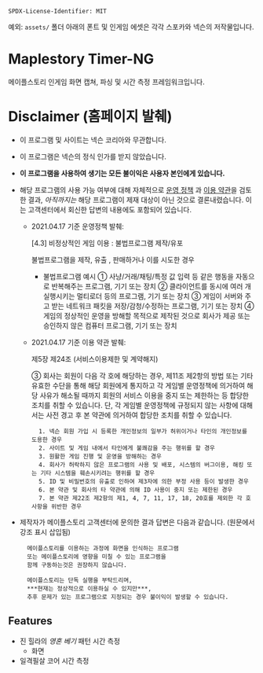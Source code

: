 ```
SPDX-License-Identifier: MIT
```

예외: `assets/` 폴더 아래의 폰트 및 인게임 에셋은 각각 스포카와 넥슨의 저작물입니다.

# Maplestory Timer-NG

메이플스토리 인게임 화면 캡쳐, 파싱 및 시간 측정 프레임워크입니다.

# Disclaimer (홈페이지 발췌)

- 이 프로그램 및 사이트는 넥슨 코리아와 무관합니다.
- 이 프로그램은 넥슨의 정식 인가를 받지 않았습니다.
- **이 프로그램을 사용하여 생기는 모든 불이익은 사용자 본인에게 있습니다.**
- 해당 프로그램의 사용 가능 여부에 대해 자체적으로 [운영 정책](https://maplestory.nexon.com/Common/Footer/OperationPolicy)
과 [이용 약관](https://member.nexon.com/policy/stipulation.aspx)을 검토한 결과, _아직까지는_ 해당 프로그램이 제재 대상이 아닌
것으로 결론내렸습니다. 이는 고객센터에서 회신한 답변의 내용에도 포함되어 있습니다.
    - 2021.04.17 기준 운영정책 발췌:

        [4.3] 비정상적인 게임 이용 : 불법프로그램 제작/유포
        
        불법프로그램을 제작, 유출 , 판매하거나 이를 시도한 경우
        
        * 불법프로그램 예시
            ① 사냥/거래/채팅/특정 값 입력 등 같은 행동을 자동으로 반복해주는 프로그램, 기기 또는 장치
            ② 클라이언트를 동시에 여러 개 실행시키는 멀티로더 등의 프로그램, 기기 또는 장치
            ③ 게임이 서버와 주고 받는 네트워크 패킷을 저장/감청/수정하는 프로그램, 기기 또는 장치
            ④ 게임의 정상적인 운영을 방해할 목적으로 제작된 것으로 회사가 제공 또는 승인하지 않은 컴퓨터 프로그램, 기기 또는 장치 
    - 2021.04.17 기준 이용 약관 발췌:

        제5장 제24조 (서비스이용제한 및 계약해지)
        
        ③ 회사는 회원이 다음 각 호에 해당하는 경우, 제11조 제2항의 방법 또는 기타 유효한 수단을 통해 해당 회원에게 통지하고 각 게임별 운영정책에 의거하여 해당 사유가 해소될 때까지 회원의 서비스 이용을 중지 또는 제한하는 등 합당한 조치를 취할 수 있습니다. 단, 각 게임별 운영정책에 규정되지 않는 사항에 대해서는 사전 경고 후 본 약관에 의거하여 합당한 조치를 취할 수 있습니다.
        
            1. 넥슨 회원 가입 시 등록한 개인정보의 일부가 허위이거나 타인의 개인정보를 도용한 경우
            2. 사이트 및 게임 내에서 타인에게 불쾌감을 주는 행위를 할 경우
            3. 원활한 게임 진행 및 운영을 방해하는 경우
            4. 회사가 허락하지 않은 프로그램의 사용 및 배포, 시스템의 버그이용, 해킹 또는 기타 시스템을 훼손시키려는 행위를 할 경우
            5. ID 및 비밀번호의 유출로 인하여 제3자에 의한 부정 사용 등이 발생한 경우
            6. 본 약관 및 회사의 타 약관에 의해 ID 사용이 중지 또는 제한된 경우
            7. 본 약관 제22조 제2항의 제1, 4, 7, 11, 17, 18, 20호를 제외한 각 호 사항을 위반한 경우
- 제작자가 메이플스토리 고객센터에 문의한 결과 답변은 다음과 같습니다. (원문에서 강조 표시 삽입됨)

        메이플스토리를 이용하는 과정에 화면을 인식하는 프로그램 
        또는 메이플스토리에 영향을 미칠 수 있는 프로그램을 
        함께 구동하는것은 권장하지 않습니다. 
        
        메이플스토리는 단독 실행을 부탁드리며, 
        ***현재는 정상적으로 이용하실 수 있지만***, 
        추후 문제가 있는 프로그램으로 지정되는 경우 불이익이 발생할 수 있습니다.

## Features

 - 진 힐라의 *영혼 베기* 패턴 시간 측정
   - 화면 
 - 일격필살 코어 시간 측정
